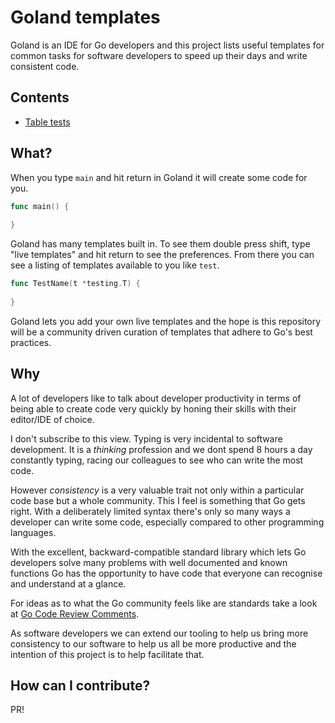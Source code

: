 # Goland templates

Goland is an IDE for Go developers and this project lists useful templates for common tasks for software developers to speed up their days and write consistent code. 

## Contents

- [Table tests](table-tests.md)

## What?

When you type `main` and hit return in Goland it will create some code for you.

```go
func main() {
	
}
```

Goland has many templates built in. To see them double press shift, type "live templates" and hit return to see the preferences. From there you can see a listing of templates available to you like `test`.

```go
func TestName(t *testing.T) {
	
}
```

Goland lets you add your own live templates and the hope is this repository will be a community driven curation of templates that adhere to Go's best practices. 

## Why

A lot of developers like to talk about developer productivity in terms of being able to create code very quickly by honing their skills with their editor/IDE of choice. 

I don't subscribe to this view. Typing is very incidental to software development. It is a _thinking_ profession and we dont spend 8 hours a day constantly typing, racing our colleagues to see who can write the most code.

However _consistency_ is a very valuable trait not only within a particular code base but a whole community. This I feel is something that Go gets right. With a deliberately limited syntax there's only so many ways a developer can write some code, especially compared to other programming languages. 

With the excellent, backward-compatible standard library which lets Go developers solve many problems with well documented and known functions Go has the opportunity to have code that everyone can recognise and understand at a glance. 

For ideas as to what the Go community feels like are standards take a look at [Go Code Review Comments](https://github.com/golang/go/wiki/CodeReviewComments).

As software developers we can extend our tooling to help us bring more consistency to our software to help us all be more productive and the intention of this project is to help facilitate that. 

## How can I contribute?

PR!
